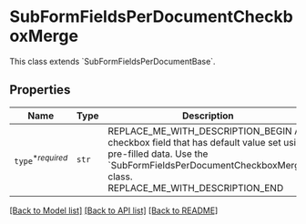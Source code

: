 # SubFormFieldsPerDocumentCheckboxMerge

This class extends &#x60;SubFormFieldsPerDocumentBase&#x60;.

## Properties
Name | Type | Description | Notes
------------ | ------------- | ------------- | -------------
| `type`<sup>*_required_</sup> | ```str``` | REPLACE_ME_WITH_DESCRIPTION_BEGIN A checkbox field that has default value set using pre-filled data. Use the &#x60;SubFormFieldsPerDocumentCheckboxMerge&#x60; class. REPLACE_ME_WITH_DESCRIPTION_END |  [default to 'checkbox-merge'] |

[[Back to Model list]](../README.md#documentation-for-models) [[Back to API list]](../README.md#documentation-for-api-endpoints) [[Back to README]](../README.md)

